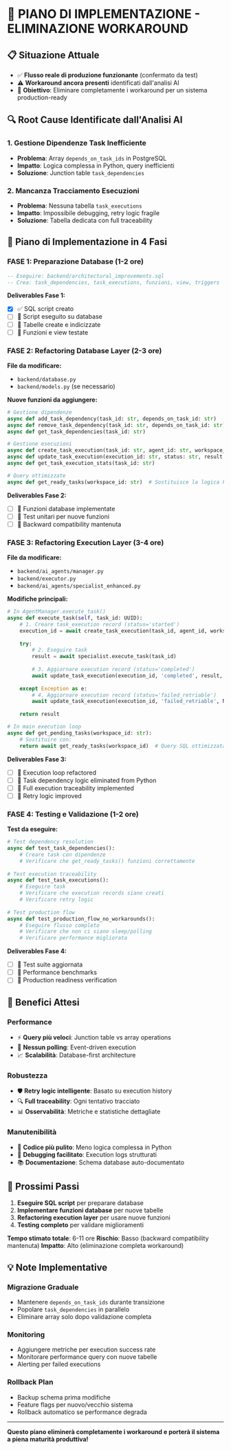 # 🚀 PIANO DI IMPLEMENTAZIONE - ELIMINAZIONE WORKAROUND

## 📋 **Situazione Attuale**
- ✅ **Flusso reale di produzione funzionante** (confermato da test)
- ⚠️ **Workaround ancora presenti** identificati dall'analisi AI
- 🎯 **Obiettivo**: Eliminare completamente i workaround per un sistema production-ready

## 🔍 **Root Cause Identificate dall'Analisi AI**

### 1. **Gestione Dipendenze Task Inefficiente**
- **Problema**: Array `depends_on_task_ids` in PostgreSQL
- **Impatto**: Logica complessa in Python, query inefficienti
- **Soluzione**: Junction table `task_dependencies`

### 2. **Mancanza Tracciamento Esecuzioni**
- **Problema**: Nessuna tabella `task_executions`
- **Impatto**: Impossibile debugging, retry logic fragile
- **Soluzione**: Tabella dedicata con full traceability

## 📅 **Piano di Implementazione in 4 Fasi**

### **FASE 1: Preparazione Database (1-2 ore)**
```sql
-- Eseguire: backend/architectural_improvements.sql
-- Crea: task_dependencies, task_executions, funzioni, view, triggers
```

**Deliverables Fase 1:**
- [x] ✅ SQL script creato
- [ ] 🔄 Script eseguito su database
- [ ] 🔄 Tabelle create e indicizzate
- [ ] 🔄 Funzioni e view testate

### **FASE 2: Refactoring Database Layer (2-3 ore)**

**File da modificare:**
- `backend/database.py`
- `backend/models.py` (se necessario)

**Nuove funzioni da aggiungere:**
```python
# Gestione dipendenze
async def add_task_dependency(task_id: str, depends_on_task_id: str)
async def remove_task_dependency(task_id: str, depends_on_task_id: str)
async def get_task_dependencies(task_id: str)

# Gestione esecuzioni
async def create_task_execution(task_id: str, agent_id: str, workspace_id: str)
async def update_task_execution(execution_id: str, status: str, result: dict, logs: str)
async def get_task_execution_stats(task_id: str)

# Query ottimizzate
async def get_ready_tasks(workspace_id: str)  # Sostituisce la logica Python
```

**Deliverables Fase 2:**
- [ ] 🔄 Funzioni database implementate
- [ ] 🔄 Test unitari per nuove funzioni
- [ ] 🔄 Backward compatibility mantenuta

### **FASE 3: Refactoring Execution Layer (3-4 ore)**

**File da modificare:**
- `backend/ai_agents/manager.py`
- `backend/executor.py`
- `backend/ai_agents/specialist_enhanced.py`

**Modifiche principali:**
```python
# In AgentManager.execute_task()
async def execute_task(self, task_id: UUID):
    # 1. Creare task_execution record (status='started')
    execution_id = await create_task_execution(task_id, agent_id, workspace_id)
    
    try:
        # 2. Eseguire task
        result = await specialist.execute_task(task_id)
        
        # 3. Aggiornare execution record (status='completed')
        await update_task_execution(execution_id, 'completed', result, logs)
        
    except Exception as e:
        # 4. Aggiornare execution record (status='failed_retriable')
        await update_task_execution(execution_id, 'failed_retriable', None, str(e))
        
    return result

# In main execution loop
async def get_pending_tasks(workspace_id: str):
    # Sostituire con:
    return await get_ready_tasks(workspace_id)  # Query SQL ottimizzata
```

**Deliverables Fase 3:**
- [ ] 🔄 Execution loop refactored
- [ ] 🔄 Task dependency logic eliminated from Python
- [ ] 🔄 Full execution traceability implemented
- [ ] 🔄 Retry logic improved

### **FASE 4: Testing e Validazione (1-2 ore)**

**Test da eseguire:**
```python
# Test dependency resolution
async def test_task_dependencies():
    # Creare task con dipendenze
    # Verificare che get_ready_tasks() funzioni correttamente
    
# Test execution traceability
async def test_task_executions():
    # Eseguire task
    # Verificare che execution records siano creati
    # Verificare retry logic
    
# Test production flow
async def test_production_flow_no_workarounds():
    # Eseguire flusso completo
    # Verificare che non ci siano sleep/polling
    # Verificare performance migliorata
```

**Deliverables Fase 4:**
- [ ] 🔄 Test suite aggiornata
- [ ] 🔄 Performance benchmarks
- [ ] 🔄 Production readiness verification

## 🎯 **Benefici Attesi**

### **Performance**
- ⚡ **Query più veloci**: Junction table vs array operations
- 🔄 **Nessun polling**: Event-driven execution
- 📈 **Scalabilità**: Database-first architecture

### **Robustezza**
- 🛡️ **Retry logic intelligente**: Basato su execution history
- 🔍 **Full traceability**: Ogni tentativo tracciato
- 📊 **Osservabilità**: Metriche e statistiche dettagliate

### **Manutenibilità**
- 🧹 **Codice più pulito**: Meno logica complessa in Python
- 🔧 **Debugging facilitato**: Execution logs strutturati
- 📚 **Documentazione**: Schema database auto-documentato

## 🚀 **Prossimi Passi**

1. **Eseguire SQL script** per preparare database
2. **Implementare funzioni database** per nuove tabelle
3. **Refactoring execution layer** per usare nuove funzioni
4. **Testing completo** per validare miglioramenti

**Tempo stimato totale**: 6-11 ore
**Rischio**: Basso (backward compatibility mantenuta)
**Impatto**: Alto (eliminazione completa workaround)

## 💡 **Note Implementative**

### **Migrazione Graduale**
- Mantenere `depends_on_task_ids` durante transizione
- Popolare `task_dependencies` in parallelo
- Eliminare array solo dopo validazione completa

### **Monitoring**
- Aggiungere metriche per execution success rate
- Monitorare performance query con nuove tabelle
- Alerting per failed executions

### **Rollback Plan**
- Backup schema prima modifiche
- Feature flags per nuovo/vecchio sistema
- Rollback automatico se performance degrada

---

**Questo piano eliminerà completamente i workaround e porterà il sistema a piena maturità produttiva!**